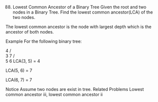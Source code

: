 88. Lowest Common Ancestor of a Binary Tree
Given the root and two nodes in a Binary Tree. Find the lowest common ancestor(LCA) of the two nodes.

The lowest common ancestor is the node with largest depth which is the ancestor of both nodes.

Example
For the following binary tree:

  4
 / \
3   7
   / \
  5   6
LCA(3, 5) = 4

LCA(5, 6) = 7

LCA(6, 7) = 7

Notice
Assume two nodes are exist in tree.
Related Problems
Lowest common ancestor iii, lowest common ancestor ii
